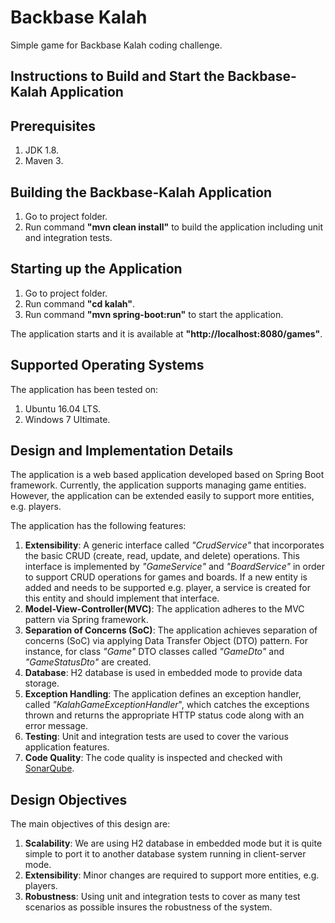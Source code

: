 # Backbase Kalah
Simple game for Backbase Kalah coding challenge.

## Instructions to Build and Start the Backbase-Kalah Application

## Prerequisites
1. JDK 1.8.
2. Maven 3.

## Building the Backbase-Kalah Application
1. Go to project folder.
2. Run command **"mvn clean install"** to build the application including unit and integration tests.

## Starting up the Application
1. Go to project folder.
2. Run command **"cd kalah"**.
3. Run command **"mvn spring-boot:run"** to start the application.

The application starts and it is available at **"http://localhost:8080/games"**.

## Supported Operating Systems
The application has been tested on:

1. Ubuntu 16.04 LTS.
2. Windows 7 Ultimate.

## Design and Implementation Details
The application is a web based application developed based on Spring Boot framework.
Currently, the application supports managing game entities.
However, the application can be extended easily to support more entities, e.g. players.

The application has the following features:

1. **Extensibility**: A generic interface called *"CrudService"* that incorporates the basic CRUD (create, read, update, 
and delete) operations. This interface is implemented by *"GameService"* and *"BoardService"* 
in order to support CRUD operations for games and boards. If a new entity is added and needs to be supported
e.g. player, a service is created for this entity and should implement that interface.
2. **Model-View-Controller(MVC)**: The application adheres to the MVC pattern via Spring framework.
3. **Separation of Concerns (SoC)**: The application achieves separation of concerns (SoC) via applying 
Data Transfer Object (DTO) pattern. For instance, for class *"Game"* DTO classes called *"GameDto"*
and *"GameStatusDto"* are created.
4. **Database**: H2 database is used in embedded mode to provide data storage. 
5. **Exception Handling**: The application defines an exception handler, called *"KalahGameExceptionHandler*", 
which catches the exceptions thrown and returns the appropriate HTTP status code along with an error message.
7. **Testing**: Unit and integration tests are used to cover the various application features.
8. **Code Quality**: The code quality is inspected and checked with [SonarQube](https://sonarcloud.io/about/sq).

## Design Objectives
The main objectives of this design are:

1. **Scalability**: We are using H2 database in embedded mode but it is quite simple to port it to 
another database system running in client-server mode.
2. **Extensibility**: Minor changes are required to support more entities, e.g. players.
3. **Robustness**: Using unit and integration tests to cover as many test scenarios as possible
insures the robustness of the system.